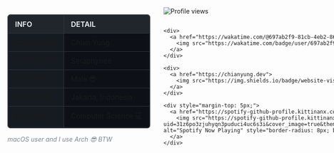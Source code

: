 <div style="display: flex; align-items: flex-start; gap: 30px; max-width: 800px;">
  <!-- Kiri: ABOUT ME table -->
  <div style="flex-shrink: 0;">
    <table style="border-collapse: collapse; border: 1px solid #30363d; border-radius: 6px; overflow: hidden;">
      <thead>
        <tr>
          <th style="border: 1px solid #30363d; padding: 10px 15px; background-color: #21262d; color: #f0f6fc; font-weight: 600; text-align: left;">INFO</th>
          <th style="border: 1px solid #30363d; padding: 10px 15px; background-color: #21262d; color: #f0f6fc; font-weight: 600; text-align: left;">DETAIL</th>
        </tr>
      </thead>
      <tbody>
        <tr>
          <td style="border: 1px solid #30363d; padding: 10px 15px; background-color: #161b22; font-weight: 600;"><strong>REAL NAME</strong></td>
          <td style="border: 1px solid #30363d; padding: 10px 15px; background-color: #0d1117;">Chian Yung</td>
        </tr>
        <tr>
          <td style="border: 1px solid #30363d; padding: 10px 15px; background-color: #161b22; font-weight: 600;"><strong>NICKNAME</strong></td>
          <td style="border: 1px solid #30363d; padding: 10px 15px; background-color: #0d1117;">Seraphynee</td>
        </tr>
        <tr>
          <td style="border: 1px solid #30363d; padding: 10px 15px; background-color: #161b22; font-weight: 600;"><strong>GENDER</strong></td>
          <td style="border: 1px solid #30363d; padding: 10px 15px; background-color: #0d1117;">Male 😎</td>
        </tr>
        <tr>
          <td style="border: 1px solid #30363d; padding: 10px 15px; background-color: #161b22; font-weight: 600;"><strong>LOCATION</strong></td>
          <td style="border: 1px solid #30363d; padding: 10px 15px; background-color: #0d1117;">Jakarta, Indonesia</td>
        </tr>
        <tr>
          <td style="border: 1px solid #30363d; padding: 10px 15px; background-color: #161b22; font-weight: 600;"><strong>MAJOR</strong></td>
          <td style="border: 1px solid #30363d; padding: 10px 15px; background-color: #0d1117;">Computer Science 💻</td>
        </tr>
      </tbody>
    </table>
    <p style="margin-top: 15px; font-style: italic; color: #7d8590; font-size: 14px;"><em>macOS user and I use Arch 😎 BTW</em></p>
  </div>

  <!-- Kanan: Badges & Spotify -->
  <div style="flex: 1; display: flex; flex-direction: column; gap: 15px;">
    <div>
      <img src="https://komarev.com/ghpvc/?username=chianyungcode&color=blueviolet&style=flat-square" alt="Profile views">
    </div>

    <div>
      <a href="https://wakatime.com/@697ab2f9-81cb-4eb2-8665-281d9ba95c02">
        <img src="https://wakatime.com/badge/user/697ab2f9-81cb-4eb2-8665-281d9ba95c02.svg?style=flat-square" alt="Wakatime">
      </a>
    </div>

    <div>
      <a href="https://chianyung.dev">
        <img src="https://img.shields.io/badge/website-visit-orange?style=flat-square" alt="Website">
      </a>
    </div>

    <div style="margin-top: 5px;">
      <a href="https://spotify-github-profile.kittinanx.com/api/view?uid=31z6po3zjuhyqn3puduci4uc6s3i&redirect=true">
        <img src="https://spotify-github-profile.kittinanx.com/api/view?uid=31z6po3zjuhyqn3puduci4uc6s3i&cover_image=true&theme=novatorem&show_offline=true&background_color=0d1117&interchange=false&bar_color=53b14f&bar_color_cover=false" alt="Spotify Now Playing" style="border-radius: 8px; box-shadow: 0 4px 12px rgba(0, 0, 0, 0.3);">
      </a>
    </div>
  </div>
</div>
